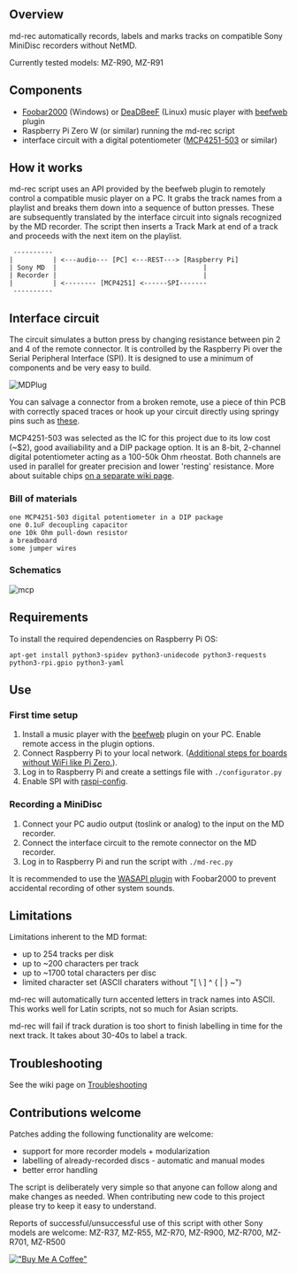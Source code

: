 ## Overview

md-rec automatically records, labels and marks tracks on compatible Sony MiniDisc recorders without NetMD.

Currently tested models: MZ-R90, MZ-R91

## Components

- [Foobar2000](https://www.foobar2000.org/) (Windows) or [DeaDBeeF](https://deadbeef.sourceforge.io/) (Linux) music player with [beefweb](https://github.com/hyperblast/beefweb) plugin
- Raspberry Pi Zero W (or similar) running the md-rec script
- interface circuit with a digital potentiometer ([MCP4251-503](https://www.microchip.com/wwwproducts/en/MCP4251) or similar)

## How it works

md-rec script uses an API provided by the beefweb plugin to remotely control a compatible music player on a PC. It grabs the track names from a playlist and breaks them down into a sequence of button presses. These are subsequently translated by the interface circuit into signals recognized by the MD recorder. The script then inserts a Track Mark at end of a track and proceeds with the next item on the playlist.

```
 ----------
|          | <---audio--- [PC] <---REST---> [Raspberry Pi]
| Sony MD  |                                     |
| Recorder |                                     |
|          | <-------- [MCP4251] <------SPI-------
 ----------
 ```
## Interface circuit

The circuit simulates a button press by changing resistance between pin 2 and 4 of the remote connector. It is controlled by the Raspberry Pi over the Serial Peripheral Interface (SPI). It is designed to use a minimum of components and be very easy to build.

![MDPlug](https://user-images.githubusercontent.com/75824/124729455-bee3c100-df10-11eb-86da-0c182e939873.png) 

You can salvage a connector from a broken remote, use a piece of thin PCB with correctly spaced traces or hook up your circuit directly using springy pins such as [these](https://botland.store/connectors-raster-254-mm/6889-pin-for-case-raster254mm-10pcs.html).

MCP4251-503 was selected as the IC for this project due to its low cost (~$2), good availiability and a DIP package option. It is an 8-bit, 2-channel digital potentiometer acting as a 100-50k Ohm rheostat. Both channels are used in parallel for greater precision and lower 'resting' resistance. More about suitable chips [on a separate wiki page](https://github.com/fijam/md-rec/wiki/IC-choice). 

### Bill of materials

	one MCP4251-503 digital potentiometer in a DIP package
	one 0.1uF decoupling capacitor
	one 10k Ohm pull-down resistor
	a breadboard
	some jumper wires

### Schematics

![mcp](https://user-images.githubusercontent.com/75824/124385086-93749280-dcd4-11eb-975d-0333a9a299c7.png)

## Requirements

To install the required dependencies on Raspberry Pi OS:

```
apt-get install python3-spidev python3-unidecode python3-requests python3-rpi.gpio python3-yaml
```

## Use

### First time setup

1. Install a music player with the [beefweb](https://github.com/hyperblast/beefweb) plugin on your PC. Enable remote access in the plugin options. 
2. Connect Raspberry Pi to your local network. ([Additional steps for boards without WiFi like Pi Zero.](https://github.com/fijam/md-rec/wiki/Networking-with-Windows-over-USB)).
3. Log in to Raspberry Pi and create a settings file with `./configurator.py`
4. Enable SPI with [raspi-config](https://www.raspberrypi.org/documentation/configuration/raspi-config.md).

### Recording a MiniDisc

1. Connect your PC audio output (toslink or analog) to the input on the MD recorder.
2. Connect the interface circuit to the remote connector on the MD recorder.
3. Log in to Raspberry Pi and run the script with `./md-rec.py`

It is recommended to use the [WASAPI plugin](https://www.foobar2000.org/components/view/foo_out_wasapi) with Foobar2000 to prevent accidental recording of other system sounds.

## Limitations

Limitations inherent to the MD format:

- up to 254 tracks per disk
- up to ~200 characters per track
- up to ~1700 total characters per disc
- limited character set (ASCII charaters without "[ \ ] ^ { | } ~")

md-rec will automatically turn accented letters in track names into ASCII. This works well for Latin scripts, not so much for Asian scripts.

md-rec will fail if track duration is too short to finish labelling in time for the next track. It takes about 30-40s to label a track.

## Troubleshooting

See the wiki page on [Troubleshooting](https://github.com/fijam/md-rec/wiki/Troubleshooting)

## Contributions welcome

Patches adding the following functionality are welcome:

- support for more recorder models + modularization
- labelling of already-recorded discs - automatic and manual modes
- better error handling

The script is deliberately very simple so that anyone can follow along and make changes as needed. When contributing new code to this project please try to keep it easy to understand.

Reports of successful/unsuccessful use of this script with other Sony models are welcome: MZ-R37, MZ-R55, MZ-R70, MZ-R900, MZ-R700, MZ-R701, MZ-R500

[!["Buy Me A Coffee"](https://www.buymeacoffee.com/assets/img/custom_images/orange_img.png)](https://www.buymeacoffee.com/fijam)
